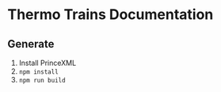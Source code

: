# Thermo Trains Documentation

## Generate

1. Install PrinceXML
2. `npm install`
3. `npm run build`
